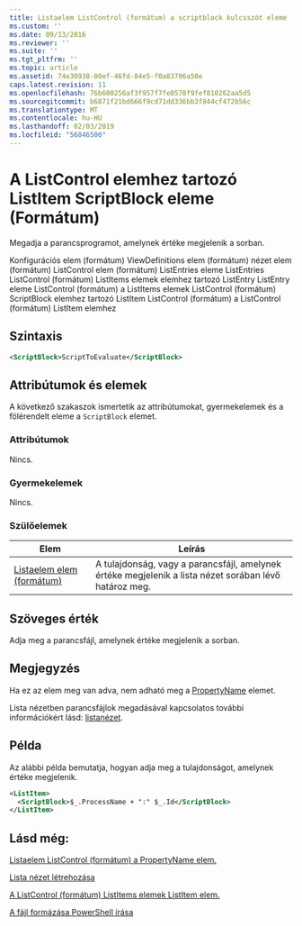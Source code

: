 ```yaml
---
title: Listaelem ListControl (formátum) a scriptblock kulcsszót eleme |} A Microsoft Docs
ms.custom: ''
ms.date: 09/13/2016
ms.reviewer: ''
ms.suite: ''
ms.tgt_pltfrm: ''
ms.topic: article
ms.assetid: 74e30938-00ef-46fd-84e5-f0a83706a50e
caps.latest.revision: 11
ms.openlocfilehash: 76b600256af3f957f7fe0578f9fef810262aa5d5
ms.sourcegitcommit: b6871f21bd666f9cd71dd336bb3f844cf472b56c
ms.translationtype: MT
ms.contentlocale: hu-HU
ms.lasthandoff: 02/03/2019
ms.locfileid: "56846500"
---
```

# <a name="scriptblock-element-for-listitem-for-listcontrol-format"></a>A ListControl elemhez tartozó ListItem ScriptBlock eleme (Formátum)

Megadja a parancsprogramot, amelynek értéke megjelenik a sorban.

Konfigurációs elem (formátum) ViewDefinitions elem (formátum) nézet elem (formátum) ListControl elem (formátum) ListEntries eleme ListEntries ListControl (formátum) ListItems elemek elemhez tartozó ListEntry ListEntry eleme ListControl (formátum) a ListItems elemek ListControl (formátum) ScriptBlock elemhez tartozó ListItem ListControl (formátum) a ListControl (formátum) ListItem elemhez

## <a name="syntax"></a>Szintaxis

```xml
<ScriptBlock>ScriptToEvaluate</ScriptBlock>
```

## <a name="attributes-and-elements"></a>Attribútumok és elemek

A következő szakaszok ismertetik az attribútumokat, gyermekelemek és a fölérendelt eleme a `ScriptBlock` elemet.

### <a name="attributes"></a>Attribútumok

Nincs.

### <a name="child-elements"></a>Gyermekelemek

Nincs.

### <a name="parent-elements"></a>Szülőelemek

|Elem|Leírás|
|-------------|-----------------|
|[Listaelem elem (formátum)](./listitem-element-for-listitems-for-listcontrol-format.md)|A tulajdonság, vagy a parancsfájl, amelynek értéke megjelenik a lista nézet sorában lévő határoz meg.|

## <a name="text-value"></a>Szöveges érték

Adja meg a parancsfájl, amelynek értéke megjelenik a sorban.

## <a name="remarks"></a>Megjegyzés

Ha ez az elem meg van adva, nem adható meg a [PropertyName](./propertyname-element-for-listitem-for-listcontrol-format.md) elemet.

Lista nézetben parancsfájlok megadásával kapcsolatos további információkért lásd: [listanézet](./creating-a-list-view.md).

## <a name="example"></a>Példa

Az alábbi példa bemutatja, hogyan adja meg a tulajdonságot, amelynek értéke megjelenik.

```xml
<ListItem>
  <ScriptBlock>$_.ProcessName + ":" $_.Id</ScriptBlock>
</ListItem>

```

## <a name="see-also"></a>Lásd még:

[Listaelem ListControl (formátum) a PropertyName elem.](./propertyname-element-for-listitem-for-listcontrol-format.md)

[Lista nézet létrehozása](./creating-a-list-view.md)

[A ListControl (formátum) ListItems elemek ListItem elem.](./listitem-element-for-listitems-for-listcontrol-format.md)

[A fájl formázása PowerShell írása](./writing-a-powershell-formatting-file.md)
